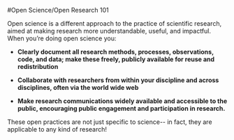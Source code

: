 #Open Science/Open Research 101

Open science is a different approach to the practice of scientific research, aimed at making research more understandable, useful, and impactful. When you’re doing open science you:

* **Clearly document all research methods, processes, observations, code, and data;  make these freely, publicly available for reuse and redistribution**

* **Collaborate with researchers from within your discipline and across disciplines, often via the world wide web**

* **Make research communications widely available and accessible to the public, encouraging public engagement and participation in research.**

These open practices are not just specific to science-- in fact, they are applicable to any kind of research!

